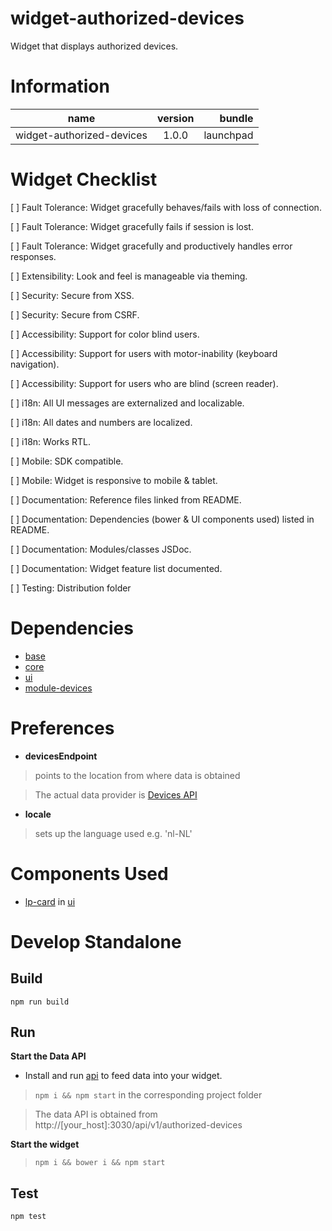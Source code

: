 # widget-authorized-devices

Widget that displays authorized devices.

# Information
| name                           | version       | bundle     |
| -------------------------------|:-------------:| ----------:|
| widget-authorized-devices      | 1.0.0         | launchpad  |


# Widget Checklist

[ ] Fault Tolerance: Widget gracefully behaves/fails with loss of connection.

[ ] Fault Tolerance: Widget gracefully fails if session is lost.

[ ] Fault Tolerance: Widget gracefully and productively handles error responses.

[ ] Extensibility: Look and feel is manageable via theming.

[ ] Security: Secure from XSS.

[ ] Security: Secure from CSRF.

[ ] Accessibility: Support for color blind users.

[ ] Accessibility: Support for users with motor-inability (keyboard navigation).

[ ] Accessibility: Support for users who are blind (screen reader).

[ ] i18n: All UI messages are externalized and localizable.

[ ] i18n: All dates and numbers are localized.

[ ] i18n: Works RTL.

[ ] Mobile: SDK compatible.

[ ] Mobile: Widget is responsive to mobile & tablet.

[ ] Documentation: Reference files linked from README.

[ ] Documentation: Dependencies (bower & UI components used) listed in README.

[ ] Documentation: Modules/classes JSDoc.

[ ] Documentation: Widget feature list documented.

[ ] Testing: Distribution folder


# Dependencies

* [base](http://stash.backbase.com:7990/projects/lpm/repos/foundation-base/browse/)
* [core](http://stash.backbase.com:7990/projects/lpm/repos/foundation-core/browse/)
* [ui](http://stash.backbase.com:7990/projects/lpm/repos/ui/browse/)
* [module-devices](http://stash.backbase.com:7990/projects/lpm/repos/module-devices/browse/)


# Preferences

* **devicesEndpoint**

> points to the location from where data is obtained

> The actual data provider is [Devices API](http://stash.backbase.com:7990/projects/lpm/repos/module-devices/browse/)

* **locale**

> sets up the language used e.g. 'nl-NL'

# Components Used

* [lp-card](https://stash.backbase.com/projects/LPM/repos/ui/browse/scripts/components/card) in [ui](http://stash.backbase.com:7990/projects/lpm/repos/ui/browse/)


# Develop Standalone

## Build

`npm run build`

## Run

**Start the Data API**

* Install and run [api](http://stash.backbase.com:7990/projects/lp/repos/api/browse/) to feed data into your widget.

> `npm i && npm start` in the corresponding project folder

> The data API is obtained from http://[your_host]:3030/api/v1/authorized-devices


**Start the widget**

> `npm i && bower i && npm start`


## Test

`npm test`
